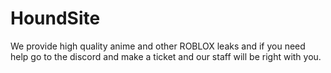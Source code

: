 # HoundSite
We provide high quality anime and other ROBLOX leaks and if you need help go to the discord and make a ticket and our staff will be right with you.
